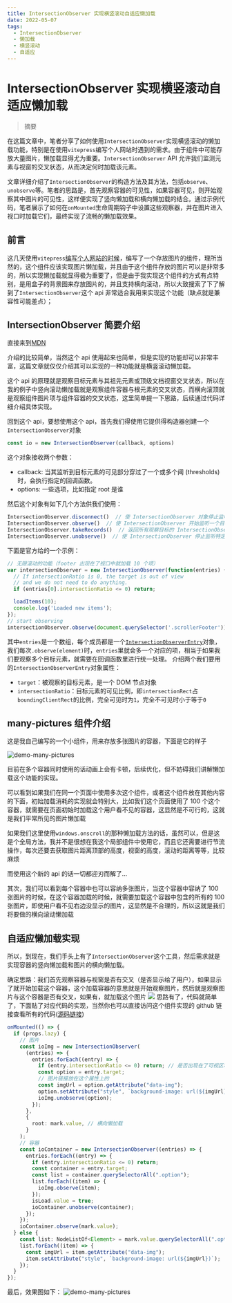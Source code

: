 ```yaml
---
title: IntersectionObserver 实现横竖滚动自适应懒加载
date: 2022-05-07
tags: 
  - IntersectionObserver
  - 懒加载
  - 横竖滚动
  - 自适应
---
```


# IntersectionObserver 实现横竖滚动自适应懒加载

> 摘要

<!-- DESC SEP -->

在这篇文章中，笔者分享了如何使用`IntersectionObserver`实现横竖滚动的懒加载功能，特别是在使用`vitepress`编写个人网站时遇到的需求。由于组件中可能存放大量图片，懒加载显得尤为重要。`IntersectionObserver` API 允许我们监测元素与视窗的交叉状态，从而决定何时加载该元素。

文章详细介绍了`IntersectionObserver`的构造方法及其方法，包括`observe`、`unobserve`等。笔者的思路是，首先观察容器的可见性，如果容器可见，则开始观察其中图片的可见性，这样便实现了竖向懒加载和横向懒加载的结合。通过示例代码，笔者展示了如何在`onMounted`生命周期钩子中设置这些观察器，并在图片进入视口时加载它们，最终实现了流畅的懒加载效果。

<!-- DESC SEP -->

## 前言

这几天使用`vitepress`[编写个人网站的时候](https://juejin.cn/post/7160499086271971364)，编写了一个存放图片的组件，理所当然的，这个组件应该实现图片懒加载，并且由于这个组件存放的图片可以是非常多的，所以实现懒加载就显得极为重要了，但是由于我实现这个组件的方式有点特别，是用盒子的背景图来存放图片的，并且支持横向滚动，所以大致搜索了下了解到了`IntersectionObserver`这个 api 非常适合我用来实现这个功能（缺点就是兼容性可能差点）；

## IntersectionObserver 简要介绍
直接来到[MDN](https://developer.mozilla.org/zh-CN/docs/Web/API/IntersectionObserver)

介绍的比较简单，当然这个 api 使用起来也简单，但是实现的功能却可以非常丰富，这篇文章就仅仅介绍其可以实现的一种功能就是横竖滚动懒加载。

这个 api 的原理就是观察目标元素与其祖先元素或顶级文档视窗交叉状态，所以在我的例子中竖向滚动懒加载就是观察组件容器与根元素的交叉状态，而横向滚顶就是观察组件图片项与组件容器的交叉状态，这里简单提一下思路，后续通过代码详细介绍具体实现。

回到这个 api，要想使用这个 api，首先我们得使用它提供得构造器创建一个`IntersectionObserver`对象
```js
const io = new IntersectionObserver(callback, options)
```
这个对象接收两个参数：
- callback: 当其监听到目标元素的可见部分穿过了一个或多个阈 (thresholds)时，会执行指定的回调函数。
- options: 一些选项，比如指定 root 是谁

然后这个对象有如下几个方法供我们使用：

```js
IntersectionObserver.disconnect()  // 使 IntersectionObserver 对象停止监听工作。
IntersectionObserver.observe()  // 使 IntersectionObserver 开始监听一个目标元素。
IntersectionObserver.takeRecords()  // 返回所有观察目标的 IntersectionObserverEntry 对象数组。
IntersectionObserver.unobserve()  // 使 IntersectionObserver 停止监听特定目标元素。
```

下面是官方给的一个示例：

```js
// 无限滚动的功能（footer 出现在了视口中就加载 10 个项）
var intersectionObserver = new IntersectionObserver(function(entries) {
  // If intersectionRatio is 0, the target is out of view
  // and we do not need to do anything.
  if (entries[0].intersectionRatio <= 0) return; 

  loadItems(10);
  console.log('Loaded new items');
});
// start observing
intersectionObserver.observe(document.querySelector('.scrollerFooter'));

```

其中`entries`是一个数组，每个成员都是一个[`IntersectionObserverEntry`](https://developer.mozilla.org/en-US/docs/Web/API/IntersectionObserverEntry)对象，我们每次`.observe(element)`时，`entries`里就会多一个对应的项，相当于如果我们要观察多个目标元素，就需要在回调函数里进行统一处理。
介绍两个我们要用的`IntersectionObserverEntry`对象属性：
-   `target`：被观察的目标元素，是一个 DOM 节点对象
-  `intersectionRatio`：目标元素的可见比例，即`intersectionRect`占`boundingClientRect`的比例，完全可见时为`1`，完全不可见时小于等于`0`

## many-pictures 组件介绍
这是我自己编写的一个小组件，用来存放多张图片的容器，下面是它的样子

![demo-many-pictures](https://oss.justin3go.com/blogs/demo-many-pictures.gif)

目前在多个容器同时使用的话动画上会有卡顿，后续优化，但不妨碍我们讲解懒加载这个功能的实现。

可以看到如果我们在同一个页面中使用多次这个组件，或者这个组件放在其他内容的下面，初始加载消耗的实现就会特别大，比如我们这个页面使用了 100 个这个容器，就需要在页面初始时加载这个用户看不见的容器，这显然是不可行的，这就是我们平常所见的图片懒加载

如果我们这里使用`windows.onscroll`的那种懒加载方法的话，虽然可以，但是这是个全局方法，我并不是很想在我这个局部组件中使用它，而且它还需要进行节流操作，每次还要去获取图片距离顶部的高度，视窗的高度，滚动的距离等等，比较麻烦

而使用这个新的 api 的话一切都迎刃而解了...

其次，我们可以看到每个容器中也可以容纳多张图片，当这个容器中容纳了 100 张图片的时候，在这个容器加载的时候，就需要加载这个容器中包含的所有的 100 张图片，即使用户看不见右边没显示的图片，这显然是不合理的，所以这就是我们将要做的横向滚动懒加载

## 自适应懒加载实现

所以，到现在，我们手头上有了`IntersectionObserver`这个工具，然后需求就是实现容器的竖向懒加载和图片的横向懒加载。

确定思路：我们首先观察容器与视窗是否有交叉（是否显示给了用户），如果显示了就开始加载这个容器，这个加载容器的意思就是开始观察图片，然后就是观察图片与这个容器是否有交叉，如果有，就加载这个图片
![](https://oss.justin3go.com/blogs/lazy.png)
思路有了，代码就简单了，下面贴了对应代码的实现，当然你也可以直接访问这个组件实现的 github 链接查看所有的代码([源码链接](https://github.com/Justin3go/many-pictures))
```ts
onMounted(() => {
  if (props.lazy) {
    // 图片
    const ioImg = new IntersectionObserver(
      (entries) => {
        entries.forEach((entry) => {
          if (entry.intersectionRatio <= 0) return; // 是否出现在了可视区域
          const option = entry.target;
          // 图片链接放在这个属性上的
          const imgUrl = option.getAttribute("data-img");
          option.setAttribute("style", `background-image: url(${imgUrl})`);
          ioImg.unobserve(option);
        });
      },
      {
        root: mark.value, // 横向懒加载
      }
    );
    // 容器
    const ioContainer = new IntersectionObserver((entries) => {
      entries.forEach((entry) => {
        if (entry.intersectionRatio <= 0) return;
        const container = entry.target;
        const list = container.querySelectorAll(".option");
        list.forEach((item) => {
          ioImg.observe(item);
        });
        isLoad.value = true;
        ioContainer.unobserve(container);
      });
    });
    ioContainer.observe(mark.value);
  } else {
    const list: NodeListOf<Element> = mark.value.querySelectorAll(".option");
    list.forEach((item) => {
      const imgUrl = item.getAttribute("data-img");
      item.setAttribute("style", `background-image: url(${imgUrl})`);
    });
  }
});
```
最后，效果图如下：
![demo-many-pictures](https://oss.justin3go.com/blogs/demo-many-pictures.gif)



